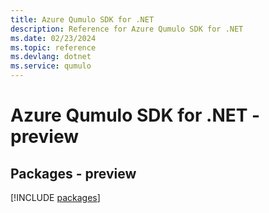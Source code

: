 ```yaml
---
title: Azure Qumulo SDK for .NET
description: Reference for Azure Qumulo SDK for .NET
ms.date: 02/23/2024
ms.topic: reference
ms.devlang: dotnet
ms.service: qumulo
---
```

# Azure Qumulo SDK for .NET - preview
## Packages - preview
[!INCLUDE [packages](qumulo-index.md)]